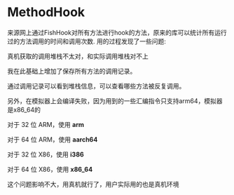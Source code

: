# MethodHook


来源网上通过FishHook对所有方法进行hook的方法，原来的库可以统计所有运行过的方法调用的时间和调用次数. 用的过程发现了一些问题:

真机获取的调用堆栈不太对，和实际调用堆栈对不上

我在此基础上增加了保存所有方法的调用记录。

通过调用记录可以看到堆栈信息，可以查看哪些方法被反复调用。

另外，在模拟器上会编译失败，因为用到的一些汇编指令只支持arm64，模拟器是x86_64的

对于 32 位 ARM，使用 __arm__

对于 64 位 ARM，使用 __aarch64__

对于 32 位 X86，使用 __i386__

对于 64 位 X86，使用 __x86_64__

这个问题影响不大，用真机就行了，用户实际用的也是真机环境
